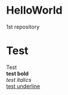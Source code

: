 # HelloWorld
1st repository
# Test
Test<br>
<b>test bold</b><br>
<i>test italics</i><br>
<u>test underline</u><br>

